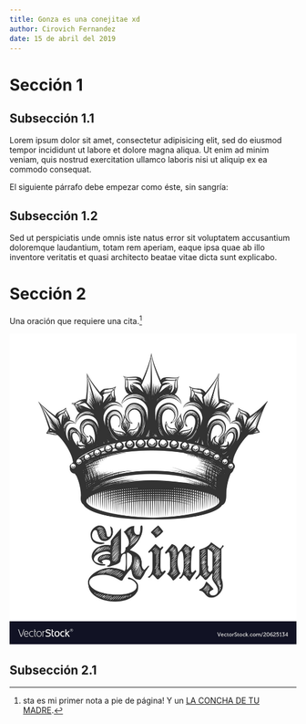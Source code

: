 ```yaml
---
title: Gonza es una conejitae xd
author: Cirovich Fernandez
date: 15 de abril del 2019
---
```


# Sección 1

## Subsección 1.1
Lorem ipsum dolor sit amet, consectetur adipisicing elit, sed do eiusmod tempor incididunt ut labore et dolore magna aliqua. Ut enim ad minim veniam, quis nostrud exercitation ullamco laboris nisi ut aliquip ex ea commodo consequat.

El siguiente párrafo debe empezar como éste, sin sangría:

## Subsección 1.2
Sed ut perspiciatis unde omnis iste natus error sit voluptatem accusantium doloremque laudantium, totam rem aperiam, eaque  ipsa quae ab illo inventore veritatis et quasi architecto beatae vitae dicta sunt explicabo.

# Sección 2

Una oración que requiere una cita.[^pepe]

![La imagen del **King**](tu_imagen.jpg)

## Subsección 2.1



[^pepe]: sta es mi primer nota a pie de página! Y un [LA CONCHA DE TU MADRE](https://programminghistorian.org/es/lecciones/escritura-sostenible-usando-pandoc-y-markdown).
